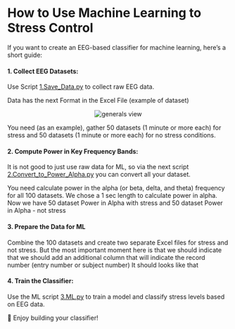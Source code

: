 # How to Use Machine Learning to Stress Control 

If you want to create an EEG-based classifier for machine learning, here’s a short guide:

#### 1. Collect EEG Datasets:

Use Script [1.Save_Data.py](https://github.com/pieeg-club/PiEEG-16/blob/main/ML_Application/1.Save_Data.py)  to collect raw EEG data.





Data has the next Format in the Excel File (example of dataset)

<p align="center">
  <img src="https://github.com/pieeg-club/PiEEG-16/blob/main/images/Collected_dataset.jpg" alt="generals view">
</p>

You need (as an example), gather 50 datasets (1 minute or more each) for stress and 50 datasets (1 minute or more each) for no stress conditions.  

#### 2. Compute Power in Key Frequency Bands:
It is not good to just use raw data for ML, so via the next script [2.Convert_to_Power_Alpha.py](https://github.com/pieeg-club/PiEEG-16/blob/main/ML_Application/2.Convert_to_Power_Alpha.py) you can convert all your dataset. 

You need calculate power in the alpha (or beta, delta, and theta) frequency for all 100 datasets. 
We chose a 1 sec length to calculate power in alpha. 
Now we have 50 dataset Power in Alpha with stress and 50 dataset Power in Alpha - not stress 

#### 3. Prepare the Data for ML
Combine the 100 datasets and create two separate Excel files for stress and not stress. But the most important moment here is that we should indicate that we should add an additional column that will indicate the record number (entry number or subject number)
It should looks like that 


#### 4. Train the Classifier:

Use the ML script [3.ML.py](https://github.com/pieeg-club/PiEEG-16/blob/main/ML_Application/3.ML.py) to train a model and classify stress levels based on EEG data.

🚀 Enjoy building your classifier!







